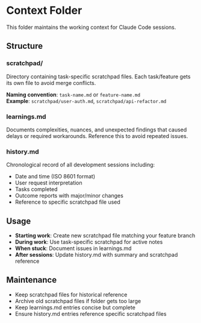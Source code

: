 # Context Folder

This folder maintains the working context for Claude Code sessions.

## Structure

### scratchpad/
Directory containing task-specific scratchpad files. Each task/feature gets its own file to avoid merge conflicts.

**Naming convention**: `task-name.md` or `feature-name.md`  
**Example**: `scratchpad/user-auth.md`, `scratchpad/api-refactor.md`

### learnings.md
Documents complexities, nuances, and unexpected findings that caused delays or required workarounds. Reference this to avoid repeated issues.

### history.md
Chronological record of all development sessions including:
- Date and time (ISO 8601 format)
- User request interpretation
- Tasks completed
- Outcome reports with major/minor changes
- Reference to specific scratchpad file used

## Usage

- **Starting work**: Create new scratchpad file matching your feature branch
- **During work**: Use task-specific scratchpad for active notes
- **When stuck**: Document issues in learnings.md
- **After sessions**: Update history.md with summary and scratchpad reference

## Maintenance

- Keep scratchpad files for historical reference
- Archive old scratchpad files if folder gets too large
- Keep learnings.md entries concise but complete
- Ensure history.md entries reference specific scratchpad files